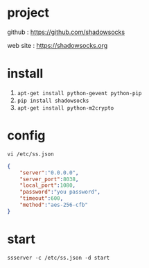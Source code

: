 # project
github : https://github.com/shadowsocks

web site : https://shadowsocks.org

# install
1. `apt-get install python-gevent python-pip`
2. `pip install shadowsocks`
3. `apt-get install python-m2crypto`

# config
`vi /etc/ss.json`
``` json
{
    "server":"0.0.0.0",
    "server_port":8038,
    "local_port":1080,
    "password":"you password",
    "timeout":600,
    "method":"aes-256-cfb"
}
```
# start
`ssserver -c /etc/ss.json -d start`
